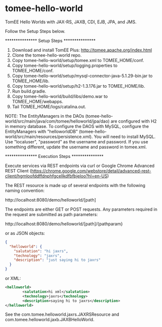 # tomee-hello-world
TomEE Hello Worlds with JAX-RS, JAXB, CDI, EJB, JPA, and JMS. 

Follow the Setup Steps below.

*************** Setup Steps *************** 

1. Download and install TomEE Plus: http://tomee.apache.org/index.html
2. Clone the tomee-hello-world repo.
3. Copy tomee-hello-world/setup/tomee.xml to TOMEE_HOME/conf.
4. Copy tomee-hello-world/setup/logging.properties to TOMEE_HOME/conf.
5. Copy tomee-hello-world/setup/mysql-connector-java-5.1.29-bin.jar to TOMEE_HOME/lib.
6. Copy tomee-hello-world/setup/h2-1.3.176.jar to TOMEE_HOME/lib.
7. Run build.gradle.
8. Copy tomee-hello-world/build/libs/demo.war to TOMEE_HOME/webapps.
9. Tail TOMEE_HOME/logs/catalina.out.

NOTE: 
The EntityManagers in the DAOs (tomee-hello-world/src/main/java/com/tomee/helloworld/jpa/dao) are configured with H2 in memory database. 
To configure the DAOS with MySQL, configure the EntityManagers with "helloworldDB" (tomee-hello-world/src/main/resources/persistence.xml). 
You will need to install MySQL. Use "localuser", "password" as the username and password. If you use something different, update the username and password in tomee.xml.

*************** Execution Steps ***************

Execute services via REST endpoints via curl or Google Chrome Advanced REST Client (https://chrome.google.com/webstore/detail/advanced-rest-client/hgmloofddffdnphfgcellkdfbfbjeloo?hl=en-US)

The REST resource is made up of several endpoints with the following naming convention:

http://localhost:8080/demo/helloworld/[path]

The endpoints are either GET or POST requests. Any parameters required in the request are submitted as path parameters:

http://localhost:8080/demo/helloworld/[path]/{pathparam}

or as JSON objects:

```json
{
  "helloworld": {
    "salutation": "hi jaxrs",
    "technology": "jaxrs",
    "description": "just saying hi to jaxrs"
  }
}
```
or XML:

```xml
<helloworld>
        <salutation>hi xml</salutation>
        <technology>jaxrs</technology>
        <description>saying hi to jaxrs</description>
</helloworld>
```

See the com.tomee.helloworld.jaxrs.JAXRSResource and com.tomee.helloworld.jaxb.JAXBHelloWorld.
